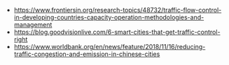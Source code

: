 - https://www.frontiersin.org/research-topics/48732/traffic-flow-control-in-developing-countries-capacity-operation-methodologies-and-management
- https://blog.goodvisionlive.com/6-smart-cities-that-get-traffic-control-right
- https://www.worldbank.org/en/news/feature/2018/11/16/reducing-traffic-congestion-and-emission-in-chinese-cities
